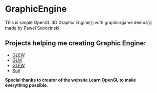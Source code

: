 # GraphicEngine
This is simple OpenGL 3D Graphic Engine&#9426; with graphic/game demos&#9426; made by Pawel Sobocinski. 

## Projects helping me creating Graphic Engine:
* [GLEW](http://glew.sourceforge.net/)
* [GLM](http://glm.g-truc.net/0.9.8/index.html)
* [GLFW](http://www.glfw.org/)
* [Soil](http://www.lonesock.net/soil.html)

**Special thanks to creator of the website [Learn OpenGL](https://learnopengl.com/) to make everything possible.**
